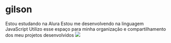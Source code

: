 # gilson
Estou estudando na Alura
Estou me desenvolvendo na linguagem JavaScript
Utilizo esse espaço para minha organização e compartilhamento dos meu projetos desenvolvidos
![](link)
[](https://www.google.com/search?sca_esv=77d6260ac296d3e1&rlz=1CAXXPU_enBR1126&q=naruto&udm=2&fbs=AEQNm0AuaLfhdrtx2b9ODfK0pnmi046uB92frSWoVskpBryHTrdWqiVbaH6EqK0Fq9hkAkqKVR
)

